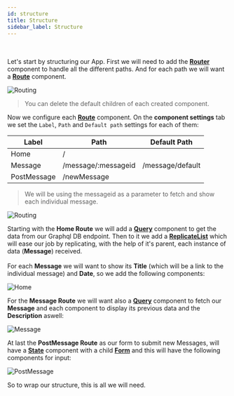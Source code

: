 ```yaml
---
id: structure
title: Structure
sidebar_label: Structure
---
```

<br><br>
Let's start by structuring our App.
First we will need to add the [__Router__](router.md) component to handle all the different paths. And for each path we will want a [__Route__](route.md) component. 

![Routing](/docs/docs/assets/firsttutorial_routing1.gif)

> You can delete the default children of each created component.

Now we configure each [__Route__](route.md) component. On the __component settings__ tab we set the `Label`, `Path` and `Default path` settings for each of them:

| Label       | Path                | Default Path     |
|-------------|---------------------|------------------|
| Home        | /                   |                  |
| Message     | /message/:messageid | /message/default |
| PostMessage | /newMessage         |                  |

> We will be using the messageid as a parameter to fetch and show each individual message.

![Routing](/docs/docs/assets/firsttutorial_routing2.gif)

Starting with the __Home Route__ we will add a [__Query__](query.md) component to get the data from our Graphql DB endpoint. Then to it we add a [__ReplicateList__](replicatelist.md) which will ease our job by replicating, with the help of it's parent, each instance of data (__Message__) received. 
<br><br>
For each __Message__ we will want to show its __Title__ (which will be a link to the individual message) and __Date__, so we add the following components:

![Home](/docs/docs/assets/firsttutorial_home.png)

For the __Message Route__ we will want also a [__Query__](query.md) component to fetch our __Message__ and each component to display its previous data and the __Description__ aswell:

![Message](/docs/docs/assets/firsttutorial_message.png)

At last the __PostMessage Route__ as our form to submit new Messages, will have a [__State__](state.md) component with a child [__Form__](form.md) and 
this will have the following components for input:

![PostMessage](/docs/docs/assets/firsttutorial_postmessage.png)

So to wrap our structure, this is all we will need.
<br><br><br>
